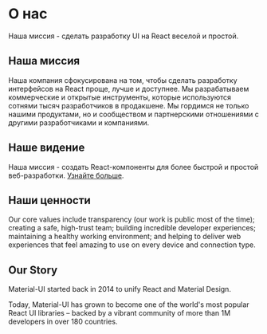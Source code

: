 # О нас

<p class="description">Наша миссия - сделать разработку UI на React веселой и простой.</p>

## Наша миссия

Наша компания сфокусирована на том, чтобы сделать разработку интерфейсов на React проще, лучше и доступнее. Мы разрабатываем коммерческие и открытые инструменты, которые используются сотнями тысяч разработчиков в продакшене. Мы гордимся не только нашими продуктами, но и сообществом и партнерскими отношениями с другими разработчиками и компаниями.

## Наше видение

Наша миссия - создать React-компоненты для более быстрой и простой веб-разработки. [Узнайте больше](/discover-more/vision/).

## Наши ценности

Our core values include transparency (our work is public most of the time); creating a safe, high-trust team; building incredible developer experiences; maintaining a healthy working environment; and helping to deliver web experiences that feel amazing to use on every device and connection type.

## Our Story

Material-UI started back in 2014 to unify React and Material Design.

Today, Material-UI has grown to become one of the world's most popular React UI libraries – backed by a vibrant community of more than 1M developers in over 180 countries.
